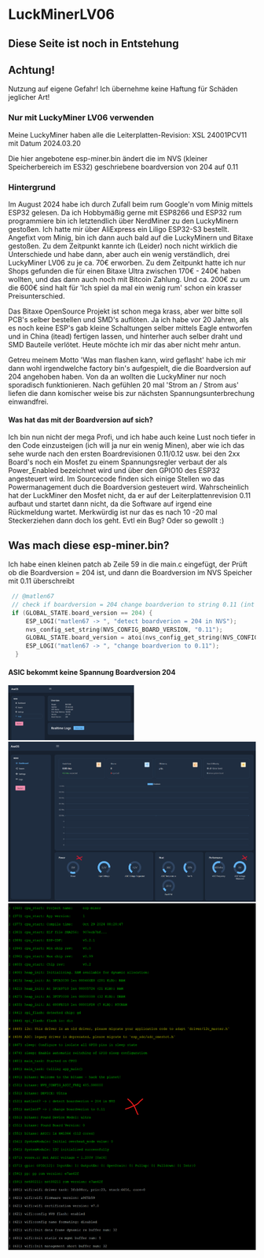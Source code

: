 # LuckMinerLV06

## Diese Seite ist noch in Entstehung

## Achtung!
Nutzung auf eigene Gefahr! Ich übernehme keine Haftung für Schäden jeglicher Art!
### Nur mit LuckyMiner LV06 verwenden 

Meine LuckyMiner haben alle die Leiterplatten-Revision: XSL 24001PCV11 mit Datum 2024.03.20

Die hier angebotene esp-miner.bin ändert die im NVS (kleiner Speicherbereich im ES32) geschriebene boardversion von 204 auf 0.11

### Hintergrund

Im August 2024 habe ich durch Zufall beim rum Google'n vom Minig mittels ESP32 gelesen. Da ich Hobbymäßig gerne mit ESP8266 und ESP32 rum programmiere bin ich letztendlich über NerdMiner zu den LuckyMinern gestoßen.
Ich hatte mir über AliExpress ein Liligo ESP32-S3 bestellt. Angefixt vom Minig, bin ich dann auch bald auf die LuckyMinern und Bitaxe gestoßen. Zu dem Zeitpunkt kannte ich (Leider) noch nicht wirklich die Unterschiede und habe dann, aber auch ein wenig verständlich, drei LuckyMiner LV06 zu je ca. 70€ erworben.
Zu dem Zeitpunkt hatte ich nur Shops gefunden die für einen Bitaxe Ultra zwischen 170€ - 240€ haben wollten, und das dann auch noch mit Bitcoin Zahlung. Und ca. 200€ zu um die 600€ sind halt für 'Ich spiel da mal ein wenig rum' schon ein krasser Preisunterschied.

Das Bitaxe OpenSource Projekt ist schon mega krass, aber wer bitte soll PCB's selber bestellen und SMD's auflöten. Ja ich habe vor 20 Jahren, als es noch keine ESP's gab kleine Schaltungen selber mittels Eagle entworfen und in China (itead) fertigen lassen, und hinterher auch selber draht und SMD Bauteile verlötet. Heute möchte ich mir das aber nicht mehr antun.

Getreu meinem Motto 'Was man flashen kann, wird geflasht' habe ich mir dann wohl irgendwelche factory bin's aufgespielt, die die Boardversion auf 204 angehoben haben. Von da an wollten die LuckyMiner nur noch sporadisch funktionieren. Nach gefühlen 20 mal 'Strom an / Strom aus' liefen die dann komischer weise bis zur nächsten Spannungsunterbrechung einwandfrei.

#### Was hat das mit der Boardversion auf sich?
Ich bin nun nicht der mega Profi, und ich habe auch keine Lust noch tiefer in den Code einzusteigen (ich will ja nur ein wenig Minen), aber wie ich das sehe wurde nach den ersten Boardrevisionen 0.11/0.12 usw. bei den 2xx Board's noch ein Mosfet zu einem Spannungsregler verbaut der als Power_Enabled bezeichnet wird und über den GPIO10 des ESP32 angesteuert wird. Im Sourcecode finden sich einige Stellen wo das Powermanagement duch die Boardversion gesteuert wird. Wahrscheinlich hat der LuckMiner den Mosfet nicht, da er auf der Leiterplattenrevision 0.11 aufbaut und startet dann nicht, da die Software auf irgend eine Rückmeldung wartet. Merkwürdig ist nur das es nach 10 -20 mal Steckerziehen dann doch los geht. Evtl ein Bug? Oder so gewollt :)

## Was mach diese esp-miner.bin?
Ich habe einen kleinen patch ab Zeile 59 in die main.c eingefügt, der Prüft ob die Boardversion = 204 ist, und dann die Boardversion im NVS Speicher mit 0.11 überschreibt 

```c++
 // @matlen67
 // check if boardversion = 204 change boardverion to string 0.11 (int = 0)
 if (GLOBAL_STATE.board_version == 204) {
     ESP_LOGI("matlen67 -> ", "detect boardverion = 204 in NVS");
     nvs_config_set_string(NVS_CONFIG_BOARD_VERSION, "0.11");
     GLOBAL_STATE.board_version = atoi(nvs_config_get_string(NVS_CONFIG_BOARD_VERSION, "000"));
     ESP_LOGI("matlen67 -> ", "change boardverion to 0.11");
  }
```


#### ASIC bekommt keine Spannung Boardversion 204
<img src="https://github.com/matlen67/LuckMinerLV06/blob/main/image/LuckyMiner_AxeOS_boardversion_204.png" width="256"> 

<img src="https://github.com/matlen67/LuckMinerLV06/blob/main/image/LuckyMiner_boardversion_204_no_mining.png" width="512"> 

<img src="https://github.com/matlen67/LuckMinerLV06/blob/main/image/luckyMiner_bootlog.png" width="512"> 


